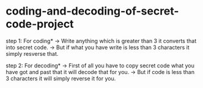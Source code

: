 # coding-and-decoding-of-secret-code-project

step 1:
     For coding*
                 -> Write anything which is greater than 3 it converts that into secret code.
                 -> But if what you have write is less than 3 characters it simply resverse that. 
      
step 2:
      For decoding*
                   -> First of all you have to copy secret code what you have got and past that it will decode that for you.
                   -> But if code is less than 3 characters it will simply reverse it for you. 
